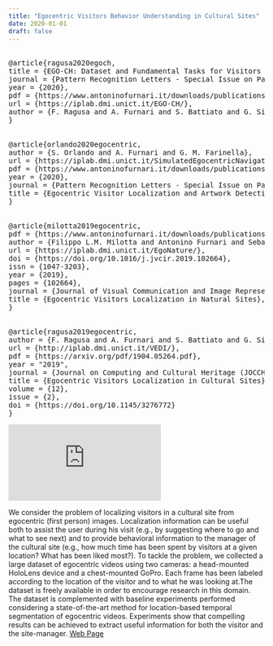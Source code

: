 ```yaml
---
title: "Egocentric Visitors Behavior Understanding in Cultural Sites"
date: 2020-01-01
draft: false
---
```


<table id="bibtexify-9" class="display"></table>
<pre id="bibtex-9" class="raw-bibtex js-hidden">
@article{ragusa2020egoch,
title = {EGO-CH: Dataset and Fundamental Tasks for Visitors Behavioral Understanding using Egocentric Vision},
journal = {Pattern Recognition Letters - Special Issue on Pattern Recognition and Artificial Intelligence Techniques for Cultural Heritage},
year = {2020},
pdf = {https://www.antoninofurnari.it/downloads/publications/ragusa2020egoch.pdf},
url = {https://iplab.dmi.unict.it/EGO-CH/},
author = {F. Ragusa and A. Furnari and S. Battiato and G. Signorello and G. M. Farinella},
}
</pre>


<table id="bibtexify-9b" class="display"></table>
<pre id="bibtex-9b" class="raw-bibtex js-hidden">
@article{orlando2020egocentric,
author = {S. Orlando and A. Furnari and G. M. Farinella},
url = {https://iplab.dmi.unict.it/SimulatedEgocentricNavigations/},
pdf = {https://www.antoninofurnari.it/downloads/publications/orlando2020egocentric.pdf},
year = {2020},
journal = {Pattern Recognition Letters - Special Issue on Pattern Recognition and Artificial Intelligence Techniques for Cultural Heritage},
title = {Egocentric Visitor Localization and Artwork Detection inCultural Sites Using Synthetic Data},
}
</pre>

<table id="bibtexify-9c" class="display"></table>
<pre id="bibtex-9c" class="raw-bibtex js-hidden">
@article{milotta2019egocentric,
pdf = {https://www.antoninofurnari.it/downloads/publications/milotta2019egocentric.pdf},
author = {Filippo L.M. Milotta and Antonino Furnari and Sebastiano Battiato and Giovanni Signorello and Giovanni M. Farinella},
url = {https://iplab.dmi.unict.it/EgoNature/},
doi = {https://doi.org/10.1016/j.jvcir.2019.102664},
issn = {1047-3203},
year = {2019},
pages = {102664},
journal = {Journal of Visual Communication and Image Representation},
title = {Egocentric Visitors Localization in Natural Sites},
}
</pre>

<table id="bibtexify-9d" class="display"></table>
<pre id="bibtex-9d" class="raw-bibtex js-hidden">
@article{ragusa2019egocentric,
author = {F. Ragusa and A. Furnari and S. Battiato and G. Signorello and G. M. Farinella},
url = {http://iplab.dmi.unict.it/VEDI/},
pdf = {https://arxiv.org/pdf/1904.05264.pdf},
year = "2019",
journal = {Journal on Computing and Cultural Heritage (JOCCH)},
title = {Egocentric Visitors Localization in Cultural Sites},
volume = {12},
issue = {2},
doi = {https://doi.org/10.1145/3276772}
}
</pre>


<div class='pull-left'>
<div class="video-container">
<iframe src="https://www.youtube.com/embed/VYZ6Awqy1ko" title="YouTube video player" frameborder="0" allow="accelerometer; autoplay; clipboard-write; encrypted-media; gyroscope; picture-in-picture" allowfullscreen></iframe>
</div>
</div>

We consider the problem of localizing visitors in a cultural site from egocentric (first person) images. Localization information can be useful both to assist the user during his visit (e.g., by suggesting where to go and what to see next) and to provide behavioral information to the manager of the cultural site (e.g., how much time has been spent by visitors at a given location? What has been liked most?). To tackle the problem, we collected a large dataset of egocentric videos using two cameras: a head-mounted HoloLens device and a chest-mounted GoPro. Each frame has been labeled according to the location of the visitor and to what he was looking at.The dataset is freely available in order to encourage research in this domain. The dataset is complemented with baseline experiments performed considering a state-of-the-art method for location-based temporal segmentation of egocentric videos. Experiments show that compelling results can be achieved to extract useful information for both the visitor and the site-manager. [Web Page](http://iplab.dmi.unict.it/VEDI/)